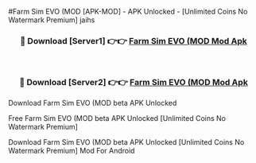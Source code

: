 #Farm Sim EVO (MOD [APK-MOD] - APK Unlocked - [Unlimited Coins No Watermark Premium] jaihs



<div align="center">

<h3>🔴 Download [Server1] 👉👉 <a href="https://momento.my/?title=Farm_Sim_EVO_(MOD">Farm Sim EVO (MOD Mod Apk</a></h3><br>

<h3>🔴 Download [Server2] 👉👉 <a href="https://momento.my/?title=Farm_Sim_EVO_(MOD">Farm Sim EVO (MOD Mod Apk</a></h3>
</div>



Download Farm Sim EVO (MOD beta APK Unlocked

Free Farm Sim EVO (MOD beta APK Unlocked [Unlimited Coins No Watermark Premium]

Download Farm Sim EVO (MOD beta APK Unlocked [Unlimited Coins No Watermark Premium] Mod For Android
